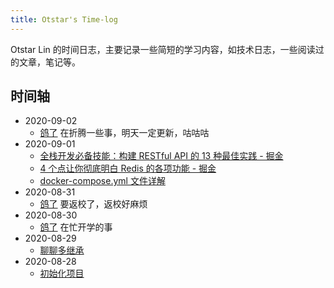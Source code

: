 ```yaml
---
title: Otstar's Time-log
---
```


Otstar Lin 的时间日志，主要记录一些简短的学习内容，如技术日志，一些阅读过的文章，笔记等。

## 时间轴

- 2020-09-02
  - [鸽了](https://baike.baidu.com/item/鸽了/23632502) 在折腾一些事，明天一定更新，咕咕咕
- 2020-09-01
  - [全栈开发必备技能：构建 RESTful API 的 13 种最佳实践 - 掘金](https://juejin.im/post/6866414204715597831)
  - [4 个点让你彻底明白 Redis 的各项功能 - 掘金](https://juejin.im/post/6867075985813012494)
  - [docker-compose.yml 文件详解](docker/docker-compose.yml%20文件详解.md)
- 2020-08-31
  - [鸽了](https://baike.baidu.com/item/鸽了/23632502) 要返校了，返校好麻烦
- 2020-08-30
  - [鸽了](https://baike.baidu.com/item/鸽了/23632502) 在忙开学的事
- 2020-08-29
  - [聊聊多继承](common/聊聊多继承.md)
- 2020-08-28
  - [初始化项目](https://github.com/syfxlin/time-log)
